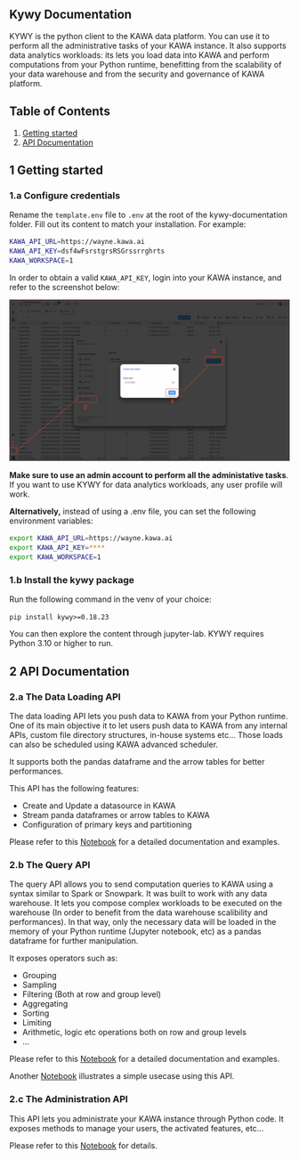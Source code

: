 Kywy Documentation
-

KYWY is the python client to the KAWA data platform. 
You can use it to perform all the administrative tasks of your KAWA instance.
It also supports data analytics workloads: its lets you load data into KAWA and perform
computations from your Python runtime, benefitting from the scalability of your
data warehouse and from the security and governance of KAWA platform.

## Table of Contents
1. [Getting started](#1-getting-started)
2. [API Documentation](#2-api-documentation)


## 1 Getting started

### 1.a Configure credentials

Rename the `template.env` file to `.env` at the root of the kywy-documentation folder.
Fill out its content to match your installation. For example:

```bash
KAWA_API_URL=https://wayne.kawa.ai
KAWA_API_KEY=dsf4wFsrstgrsRSGrssrrghrts
KAWA_WORKSPACE=1
```

In order to obtain a valid `KAWA_API_KEY`, login into your KAWA instance, and refer to the screenshot below:

<p align="center">
  <img  src="readme-assets/api-key.png" alt="generate api key" />
</p>

**Make sure to use an admin account to perform all the administative tasks**. If you
want to use KYWY for data analytics workloads, any user profile will work.


__Alternatively,__ instead of using a .env file, you can set the following environment variables:

```bash
export KAWA_API_URL=https://wayne.kawa.ai
export KAWA_API_KEY=****
export KAWA_WORKSPACE=1
```


### 1.b Install the kywy package

Run the following command in the venv of your choice:

`pip install kywy>=0.18.23`

You can then explore the content through jupyter-lab.
KYWY requires Python 3.10 or higher to run.


## 2 API Documentation

### 2.a The Data Loading API

The data loading API lets you push data to KAWA from your Python runtime.
One of its main objective it to let users push data to KAWA from any internal APIs, custom file directory structures, in-house systems etc... 
Those loads can also be scheduled using KAWA advanced scheduler.

It supports both the pandas dataframe and the arrow tables for better performances.

This API has the following features:
- Create and Update a datasource in KAWA
- Stream panda dataframes or arrow tables to KAWA
- Configuration of primary keys and partitioning

Please refer to this [Notebook](./notebooks/data-operations/01_load_data_notebook.ipynb) for a detailed documentation and examples.


### 2.b The Query API

The query API allows you to send computation queries to KAWA using a syntax similar to Spark or Snowpark.
It was built to work with any data warehouse. 
It lets you compose complex workloads to be executed on the warehouse (In order to benefit from the data warehouse scalibility and performances). 
In that way, only the necessary data will be loaded
in the memory of your Python runtime (Jupyter notebook, etc) as a pandas dataframe for further manipulation.

It exposes operators such as:
- Grouping
- Sampling
- Filtering (Both at row and group level)
- Aggregating
- Sorting
- Limiting
- Arithmetic, logic etc operations both on row and group levels
- ...

Please refer to this [Notebook](./notebooks/data-operations/02_compute_notebook.ipynb) for a detailed documentation and examples.

Another [Notebook](./notebooks/data-operations/03_superstore_example_notebook.ipynb) illustrates a simple usecase using this API.



### 2.c The Administration API

This API lets you administrate your KAWA instance through Python code.
It exposes methods to manage your users, the activated features,
etc...

Please refer to this [Notebook](./notebooks/administration/01_kawa_administration_notebook.ipynb) for details.
